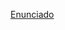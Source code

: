 [Enunciado](https://github.com/digitalinnovationone/trilha-java-basico/blob/main/desafios/sintaxe/README.md)
